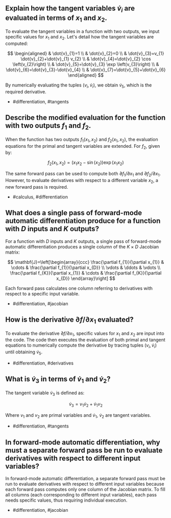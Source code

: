 ## Explain how the tangent variables $\dot{v}_i$ are evaluated in terms of $x_1$ and $x_2$.

To evaluate the tangent variables in a function with two outputs, we input specific values for $x_1$ and $x_2$. Let's detail how the tangent variables are computed:

$$
\begin{aligned}
& \dot{v}_{1}=1 \\
& \dot{v}_{2}=0 \\
& \dot{v}_{3}=v_{1} \dot{v}_{2}+\dot{v}_{1} v_{2} \\
& \dot{v}_{4}=\dot{v}_{2} \cos \left(v_{2}\right) \\
& \dot{v}_{5}=\dot{v}_{3} \exp \left(v_{3}\right) \\
& \dot{v}_{6}=\dot{v}_{3}-\dot{v}_{4} \\
& \dot{v}_{7}=\dot{v}_{5}+\dot{v}_{6}
\end{aligned}
$$

By numerically evaluating the tuples $\left(v_{i}, \dot{v}_{i}\right)$, we obtain $\dot{v}_{5}$, which is the required derivative.


- #differentiation, #tangents

## Describe the modified evaluation for the function with two outputs $f_1$ and $f_2$.

When the function has two outputs $f_1\left(x_1, x_2\right)$ and $f_2\left(x_1, x_2\right)$, the evaluation equations for the primal and tangent variables are extended. For $f_2$, given by:

$$
f_{2}\left(x_{1}, x_{2}\right)=\left(x_{1} x_{2}-\sin \left(x_{2}\right)\right) \exp \left(x_{1} x_{2}\right)
$$

The same forward pass can be used to compute both $\partial f_{1} / \partial x_{1}$ and $\partial f_{2} / \partial x_{1}$. However, to evaluate derivatives with respect to a different variable $x_{2}$, a new forward pass is required.


- #calculus, #differentiation

## What does a single pass of forward-mode automatic differentiation produce for a function with $D$ inputs and $K$ outputs?

For a function with $D$ inputs and $K$ outputs, a single pass of forward-mode automatic differentiation produces a single column of the $K \times D$ Jacobian matrix:

$$
\mathbf{J}=\left[\begin{array}{ccc}
\frac{\partial f_{1}}{\partial x_{1}} & \cdots & \frac{\partial f_{1}}{\partial x_{D}} \\
\vdots & \ddots & \vdots \\
\frac{\partial f_{K}}{\partial x_{1}} & \cdots & \frac{\partial f_{K}}{\partial x_{D}}
\end{array}\right]
$$

Each forward pass calculates one column referring to derivatives with respect to a specific input variable.


- #differentiation, #jacobian

## How is the derivative $\partial f / \partial x_{1}$ evaluated?

To evaluate the derivative $\partial f / \partial x_{1}$, specific values for $x_1$ and $x_2$ are input into the code. The code then executes the evaluation of both primal and tangent equations to numerically compute the derivative by tracing tuples $\left(v_{i}, \dot{v}_{i}\right)$ until obtaining $\dot{v}_{5}$.


- #differentiation, #derivatives


## What is $\dot{v}_3$ in terms of $\dot{v}_{1}$ and $\dot{v}_{2}$?

The tangent variable $\dot{v}_3$ is defined as:

$$
\dot{v}_{3} = v_{1} \dot{v}_{2} + \dot{v}_{1} v_{2}
$$

Where $v_{1}$ and $v_{2}$ are primal variables and $\dot{v}_{1}$, $\dot{v}_{2}$ are tangent variables.


- #differentiation, #tangents

## In forward-mode automatic differentiation, why must a separate forward pass be run to evaluate derivatives with respect to different input variables?

In forward-mode automatic differentiation, a separate forward pass must be run to evaluate derivatives with respect to different input variables because each forward pass computes only one column of the Jacobian matrix. To fill all columns (each corresponding to different input variables), each pass needs specific values, thus requiring individual execution.

- #differentiation, #jacobian

